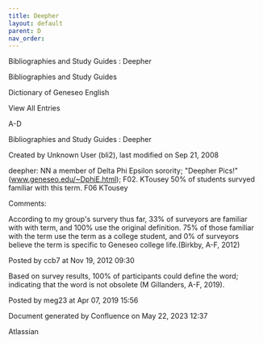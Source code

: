 ```yaml
---
title: Deepher
layout: default
parent: D
nav_order:
---
```


Bibliographies and Study Guides : Deepher

Bibliographies and Study Guides

Dictionary of Geneseo English

View All Entries

A-D

Bibliographies and Study Guides : Deepher

Created by  Unknown User (bli2), last modified on Sep 21, 2008

deepher: NN a member of Delta Phi Epsilon sorority; &quot;Deepher Pics!&quot; (www.geneseo.edu/~DphiE.html); F02. KTousey 50% of students survyed familiar with this term. F06 KTousey

Comments:

According to my group's survery thus far, 33% of surveyors are familiar with with term, and 100% use the original definition. 75% of those familiar with the term use the term as a college student, and 0% of surveyors believe the term is specific to Geneseo college life.(Birkby, A-F, 2012)

Posted by ccb7 at Nov 19, 2012 09:30

Based on survey results, 100% of participants could define the word; indicating that the word is not obsolete (M Gillanders, A-F, 2019).

Posted by meg23 at Apr 07, 2019 15:56

Document generated by Confluence on May 22, 2023 12:37

Atlassian
